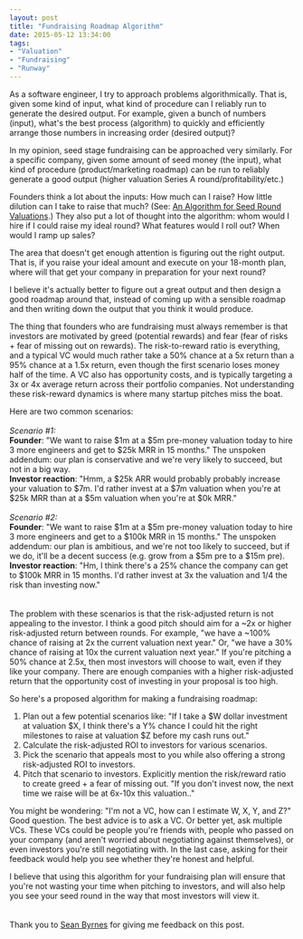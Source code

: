 ```yaml
---
layout: post
title: "Fundraising Roadmap Algorithm"
date: 2015-05-12 13:34:00
tags:
- "Valuation"
- "Fundraising"
- "Runway"
---
```


As a software engineer, I try to approach problems algorithmically. That is, given some kind of input, what kind of procedure can I reliably run to generate the desired output. For example, given a bunch of numbers (input), what's the best process (algorithm) to quickly and efficiently arrange those numbers in increasing order (desired output)?

In my opinion, seed stage fundraising can be approached very similarly. For a specific company, given some amount of seed money (the input), what kind of procedure (product/marketing roadmap) can be run to reliably generate a good output (higher valuation Series A round/profitability/etc.)

Founders think a lot about the inputs: How much can I raise? How little dilution can I take to raise that much? (See: <a href="http://codingvc.com/an-algorithm-for-seed-round-valuations" target="_blank">An Algorithm for Seed Round Valuations</a>.) They also put a lot of thought into the algorithm: whom would I hire if I could raise my ideal round? What features would I roll out? When would I ramp up sales?

The area that doesn't get enough attention is figuring out the right output. That is, if you raise your ideal amount and execute on your 18-month plan, where will that get your company in preparation for your next round?

I believe it's actually better to figure out a great output and then design a good roadmap around that, instead of coming up with a sensible roadmap and then writing down the output that you think it would produce.

The thing that founders who are fundraising must always remember is that investors are motivated by greed (potential rewards) and fear (fear of risks + fear of missing out on rewards). The risk-to-reward ratio is everything, and a typical VC would much rather take a 50% chance at a 5x return than a 95% chance at a 1.5x return, even though the first scenario loses money half of the time. A VC also has opportunity costs, and is typically targeting a 3x or 4x average return across their portfolio companies. Not understanding these risk-reward dynamics is where many startup pitches miss the boat.

Here are two common scenarios:  
<br>
*Scenario #1:*  
**Founder**: "We want to raise $1m at a $5m pre-money valuation today to hire 3 more engineers and get to $25k MRR in 15 months." The unspoken addendum: our plan is conservative and we're very likely to succeed, but not in a big way.  
**Investor reaction**: "Hmm, a $25k ARR would probably probably increase your valuation to $7m. I'd rather invest at a $7m valuation when you're at $25k MRR than at a $5m valuation when you're at $0k MRR."  
<br>
*Scenario #2:*  
**Founder**: "We want to raise $1m at a $5m pre-money valuation today to hire 3 more engineers and get to a $100k MRR in 15 months." The unspoken addendum: our plan is ambitious, and we're not too likely to succeed, but if we do, it'll be a decent success (e.g. grow from a $5m pre to a $15m pre).  
**Investor reaction**: "Hm, I think there's a 25% chance the company can get to $100k MRR in 15 months. I'd rather invest at 3x the valuation and 1/4 the risk than investing now."  
<br>
<br>
The problem with these scenarios is that the risk-adjusted return is not appealing to the investor. I think a good pitch should aim for a ~2x or higher risk-adjusted return between rounds. For example, "we have a ~100% chance of raising at 2x the current valuation next year." Or, "we have a 30% chance of raising at 10x the current valuation next year." If you're pitching a 50% chance at 2.5x, then most investors will choose to wait, even if they like your company. There are enough companies with a higher risk-adjusted return that the opportunity cost of investing in your proposal is too high.   

So here's a proposed algorithm for making a fundraising roadmap:  

1. Plan out a few potential scenarios like: "If I take a $W dollar investment at valuation $X, I think there's a Y% chance I could hit the right milestones to raise at valuation $Z before my cash runs out."
2. Calculate the risk-adjusted ROI to investors for various scenarios.
3. Pick the scenario that appeals most to you while also offering a strong risk-adjusted ROI to investors.
4. Pitch that scenario to investors. Explicitly mention the risk/reward ratio to create greed + a fear of missing out. "If you don't invest now, the next time we raise will be at 6x-10x this valuation.."

You might be wondering: "I'm not a VC, how can I estimate W, X, Y, and Z?" Good question. The best advice is to ask a VC. Or better yet, ask multiple VCs. These VCs could be people you're friends with, people who passed on your company (and aren't worried about negotiating against themselves), or even investors you're still negotiating with. In the last case, asking for their feedback would help you see whether they're honest and helpful.

I believe that using this algorithm for your fundraising plan will ensure that you're not wasting your time when pitching to investors, and will also help you see your seed round in the way that most investors will view it.  
<br>
<br>
Thank you to <a href="http://seanonstartups.co/" target="_blank">Sean Byrnes</a> for giving me feedback on this post.